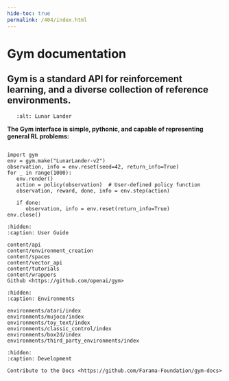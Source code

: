 ```yaml
---
hide-toc: true
permalink: /404/index.html
---
```


# Gym documentation

## Gym is a standard API for reinforcement learning, and a diverse collection of reference environments.


```{figure} https://user-images.githubusercontent.com/15806078/153222406-af5ce6f0-4696-4a24-a683-46ad4939170c.gif
   :alt: Lunar Lander
```

**The Gym interface is simple, pythonic, and capable of representing general RL problems:**

```{code-block} python

import gym
env = gym.make("LunarLander-v2")
observation, info = env.reset(seed=42, return_info=True)
for _ in range(1000):
   env.render()
   action = policy(observation)  # User-defined policy function
   observation, reward, done, info = env.step(action)

   if done:
      observation, info = env.reset(return_info=True)
env.close()
``` 

```{toctree}
:hidden:
:caption: User Guide

content/api
content/environment_creation
content/spaces
content/vector_api
content/tutorials
content/wrappers
Github <https://github.com/openai/gym>
```

```{toctree}
:hidden:
:caption: Environments

environments/atari/index
environments/mujoco/index
environments/toy_text/index
environments/classic_control/index
environments/box2d/index
environments/third_party_environments/index
```

```{toctree}
:hidden:
:caption: Development

Contribute to the Docs <https://github.com/Farama-Foundation/gym-docs>

```
